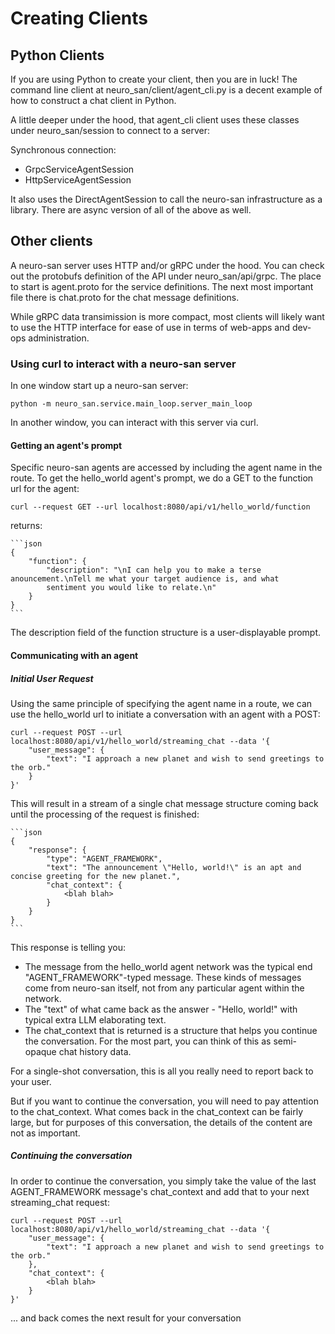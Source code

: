 # Creating Clients

## Python Clients

If you are using Python to create your client, then you are in luck!
The command line client at neuro_san/client/agent_cli.py is a decent example
of how to construct a chat client in Python.

A little deeper under the hood, that agent_cli client uses these classes under neuro_san/session
to connect to a server:

Synchronous connection:

* GrpcServiceAgentSession
* HttpServiceAgentSession

It also uses the DirectAgentSession to call the neuro-san infrastructure as a library.
There are async version of all of the above as well.

## Other clients

A neuro-san server uses HTTP and/or gRPC under the hood. You can check out the protobufs definition of the
API under neuro_san/api/grpc.  The place to start is agent.proto for the service definitions.
The next most important file there is chat.proto for the chat message definitions.

While gRPC data transimission is more compact, most clients will likely want to use the HTTP
interface for ease of use in terms of web-apps and dev-ops administration.

### Using curl to interact with a neuro-san server

In one window start up a neuro-san server:

    python -m neuro_san.service.main_loop.server_main_loop

In another window, you can interact with this server via curl.

#### Getting an agent's prompt

Specific neuro-san agents are accessed by including the agent name in the route.
To get the hello_world agent's prompt, we do a GET to the function url for the agent:

    curl --request GET --url localhost:8080/api/v1/hello_world/function

returns:

    ```json
    {
        "function": {
            "description": "\nI can help you to make a terse anouncement.\nTell me what your target audience is, and what
            sentiment you would like to relate.\n"
        }
    }
    ```

The description field of the function structure is a user-displayable prompt.

#### Communicating with an agent

##### Initial User Request

Using the same principle of specifying the agent name in a route, we can use the hello_world
url to initiate a conversation with an agent with a POST:

    curl --request POST --url localhost:8080/api/v1/hello_world/streaming_chat --data '{
        "user_message": {
            "text": "I approach a new planet and wish to send greetings to the orb."
        }
    }'

This will result in a stream of a single chat message structure coming back until the processing of the request is finished:

    ```json
    {
        "response": {
            "type": "AGENT_FRAMEWORK",
            "text": "The announcement \"Hello, world!\" is an apt and concise greeting for the new planet.",
            "chat_context": {
                <blah blah>
            }
        }
    }
    ```

This response is telling you:

* The message from the hello_world agent network was the typical end "AGENT_FRAMEWORK"-typed message.
  These kinds of messages come from neuro-san itself, not from any particular agent
  within the network.
* The "text" of what came back as the answer - "Hello, world!" with typical extra LLM elaborating text.
* The chat_context that is returned is a structure that helps you continue the conversation.
  For the most part, you can think of this as semi-opaque chat history data.

For a single-shot conversation, this is all you really need to report back to your user.

But if you want to continue the conversation, you will need to pay attention to the chat_context.
What comes back in the chat_context can be fairly large, but for purposes of this conversation,
the details of the content are not as important.

##### Continuing the conversation

In order to continue the conversation, you simply take the value of the last AGENT_FRAMEWORK message's
chat_context and add that to your next streaming_chat request:

    curl --request POST --url localhost:8080/api/v1/hello_world/streaming_chat --data '{
        "user_message": {
            "text": "I approach a new planet and wish to send greetings to the orb."
        },
        "chat_context": {
            <blah blah>
        }
    }'

... and back comes the next result for your conversation

